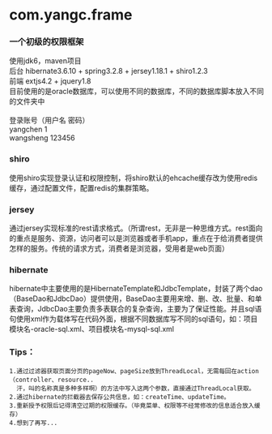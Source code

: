 com.yangc.frame
===============

### 一个初级的权限框架
使用jdk6，maven项目<br />
后台 hibernate3.6.10 + spring3.2.8 + jersey1.18.1 + shiro1.2.3<br />
前端 extjs4.2 + jquery1.8<br />
目前使用的是oracle数据库，可以使用不同的数据库，不同的数据库脚本放入不同的文件夹中<br />
<br />
登录账号（用户名 密码）<br />
yangchen 1<br />
wangsheng 123456<br />

### shiro
使用shiro实现登录认证和权限控制，将shiro默认的ehcache缓存改为使用redis缓存，通过配置文件，配置redis的集群策略。

### jersey
通过jersey实现标准的rest请求格式。（所谓rest，无非是一种思维方式。rest面向的重点是服务、资源，访问者可以是浏览器或者手机app，重点在于给消费者提供怎样的服务。传统的请求方式，消费者是浏览器，受用者是web页面）

### hibernate
hibernate中主要使用的是HibernateTemplate和JdbcTemplate，封装了两个dao（BaseDao和JdbcDao）提供使用，BaseDao主要用来增、删、改、批量、和单表查询，JdbcDao主要负责多表联合的复杂查询，主要为了保证性能。并且sql语句使用xml作为载体写在代码外面，根据不同数据库写不同的sql语句，如：项目模块名-oracle-sql.xml、项目模块名-mysql-sql.xml

### Tips：
    1.通过过滤器获取页面分页的pageNow、pageSize放到ThreadLocal，无需每回在action（controller、resource..
      汗，叫的名称真是多种多样啊）的方法中写入这两个参数，直接通过ThreadLocal获取。
    2.通过hibernate的拦截器去保存公共信息，如：createTime、updateTime。
    3.重新授予权限后记得清空过期的权限缓存。（毕竟菜单、权限等不经常修改的信息适合放入缓存）
    4.想到了再写...
